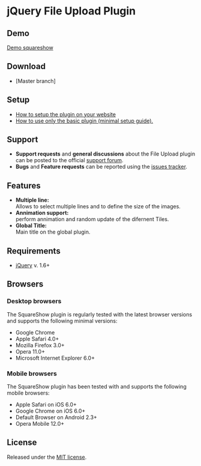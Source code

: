 # jQuery File Upload Plugin

## Demo
[Demo squareshow](http://dkOs.github.com/jQuery-squareshow/)

## Download
* [Master branch]

## Setup
* [How to setup the plugin on your website](https://github.com/dkOs/jQuery-squareshow/wiki/Setup)
* [How to use only the basic plugin (minimal setup guide).](https://github.com/dkOs/jQuery-squareshow/wiki/Basic-plugin)

## Support
* **Support requests** and **general discussions** about the File Upload plugin can be posted to the official [support forum](https://groups.google.com/d/forum/jquery-fileupload).  
* **Bugs** and **Feature requests** can be reported using the [issues tracker](https://github.com/dkOs/jQuery-squareshow/issues). 

## Features
* **Multiple line:**  
  Allows to select multiple lines and to define the size of the images.
* **Annimation support:**  
  perform annimation and random update of the difernent Tiles.
* **Global Title:**  
  Main title on the global plugin.

## Requirements
* [jQuery](http://jquery.com/) v. 1.6+


## Browsers

### Desktop browsers
The SquareShow plugin is regularly tested with the latest browser versions and supports the following minimal versions:

* Google Chrome
* Apple Safari 4.0+
* Mozilla Firefox 3.0+
* Opera 11.0+
* Microsoft Internet Explorer 6.0+

### Mobile browsers
The SquareShow plugin has been tested with and supports the following mobile browsers:

* Apple Safari on iOS 6.0+
* Google Chrome on iOS 6.0+
* Default Browser on Android 2.3+
* Opera Mobile 12.0+

## License
Released under the [MIT license](http://www.opensource.org/licenses/MIT).
